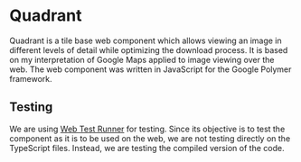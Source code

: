 # Quadrant
Quadrant is a tile base web component which allows viewing an image in different levels of detail while optimizing the download process.
It is based on my interpretation of Google Maps applied to image viewing over the web.
The web component was written in JavaScript for the Google Polymer framework.

## Testing

We are using [Web Test Runner](https://modern-web.dev/docs/test-runner/overview/) for testing.
Since its objective is to test the component as it is to be used on the web,
we are not testing directly on the TypeScript files.
Instead, we are testing the compiled version of the code.